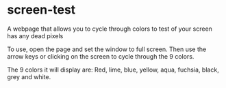 # screen-test
A webpage that allows you to cycle through colors to test of your screen has any dead pixels

To use, open the page and set the window to full screen.
Then use the arrow keys or clicking on the screen to cycle through the 9 colors.

The 9 colors it will display are: 
Red, lime, blue, yellow, aqua, fuchsia, black, grey and white.
